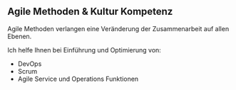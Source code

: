 ## <i class="fa fa-users" aria-hidden="true"></i> Agile Methoden & Kultur Kompetenz
Agile Methoden verlangen eine Veränderung der Zusammenarbeit auf allen Ebenen. 

Ich helfe Ihnen bei Einführung und Optimierung von:

* DevOps
* Scrum
* Agile Service und Operations Funktionen